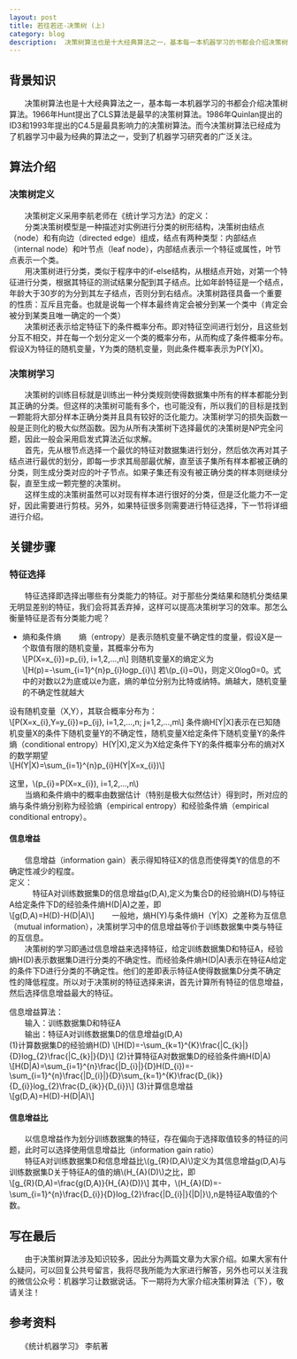 ```yaml
--- 
layout: post
title: 若往若还-决策树 (上)
category: blog
description:  决策树算法也是十大经典算法之一，基本每一本机器学习的书都会介绍决策树算法。1966年Hunt提出了CLS算法是最早的决策树算法。1986年Quinlan提出的ID3和1993年提出的C4.5是最具影响力的决策树算法。而今决策树算法已经成为了机器学习中最为经典的算法之一，受到了机器学习研究者的广泛关注。
---
```


## 背景知识
  　　决策树算法也是十大经典算法之一，基本每一本机器学习的书都会介绍决策树算法。1966年Hunt提出了CLS算法是最早的决策树算法。1986年Quinlan提出的ID3和1993年提出的C4.5是最具影响力的决策树算法。而今决策树算法已经成为了机器学习中最为经典的算法之一，受到了机器学习研究者的广泛关注。


## 算法介绍
### 决策树定义
　　决策树定义采用李航老师在《统计学习方法》的定义：  
　　分类决策树模型是一种描述对实例进行分类的树形结构，决策树由结点（node）和有向边（directed edge）组成，结点有两种类型：内部结点（internal node）和叶节点（leaf node），内部结点表示一个特征或属性，叶节点表示一个类。  
　　用决策树进行分类，类似于程序中的if-else结构，从根结点开始，对第一个特征进行分类，根据其特征的测试结果分配到其子结点。比如年龄特征是一个结点，年龄大于30岁的为分到其左子结点，否则分到右结点。决策树路径具备一个重要的性质：互斥且完备。也就是说每一个样本最终肯定会被分到某一个类中（肯定会被分到某类且唯一确定的一个类）  
　　决策树还表示给定特征下的条件概率分布。即对特征空间进行划分，且这些划分互不相交，并在每一个划分定义一个类的概率分布，从而构成了条件概率分布。假设X为特征的随机变量，Y为类的随机变量，则此条件概率表示为P(Y|X)。  

### 决策树学习
　　决策树的训练目标就是训练出一种分类规则使得数据集中所有的样本都能分到其正确的分类。但这样的决策树可能有多个，也可能没有，所以我们的目标是找到一颗能将大部分样本正确分类并且具有较好的泛化能力。决策树学习的损失函数一般是正则化的极大似然函数。因为从所有决策树下选择最优的决策树是NP完全问题，因此一般会采用启发式算法近似求解。  
　　首先，先从根节点选择一个最优的特征对数据集进行划分，然后依次再对其子结点进行最优的划分，即每一步求其局部最优解，直至该子集所有样本都被正确的分类，则生成分类对应的叶子节点。如果子集还有没有被正确分类的样本则继续分裂，直至生成一颗完整的决策树。  
　　这样生成的决策树虽然可以对现有样本进行很好的分类，但是泛化能力不一定好，因此需要进行剪枝。另外，如果特征很多则需要进行特征选择，下一节将详细进行介绍。  


## 关键步骤

### 特征选择

　　特征选择即选择出哪些有分类能力的特征。对于那些分类结果和随机分类结果无明显差别的特征，我们会将其丢弃掉，这样可以提高决策树学习的效率。那怎么衡量特征是否有分类能力呢？  
* 熵和条件熵
　　熵（entropy）是表示随机变量不确定性的度量，假设X是一个取值有限的随机变量，其概率分布为  
	\\[P(X=x_{i})=p_{i}, i=1,2,...,n\\]
则随机变量X的熵定义为  
\\[H(p)=-\sum_{i=1}^{n}p_{i}logp_{i}\\]
若\\(p_{i}=0\\)，则定义0log0=0。式中的对数以2为底或以e为底，熵的单位分别为比特或纳特。熵越大，随机变量的不确定性就越大  

设有随机变量（X,Y），其联合概率分布为：  
\\[P(X=x_{i},Y=y_{i})=p_{ij}, i=1,2,...,n; j=1,2,...,m\\]
条件熵H[Y|X]表示在已知随机变量X的条件下随机变量Y的不确定性，随机变量X给定条件下随机变量Y的条件熵（conditional entropy）H(Y|X),定义为X给定条件下Y的条件概率分布的熵对X的数学期望  
\\[H(Y|X)=\sum_{i=1}^{n}p_{i}H(Y|X=x_{i})\\]

这里，\\(p_{i}=P(X=x_{i}), i=1,2,...,n\\)  
　　当熵和条件熵中的概率由数据估计（特别是极大似然估计）得到时，所对应的熵与条件熵分别称为经验熵（empirical entropy）和经验条件熵（empirical conditional entropy）。

#### 信息增益

　　信息增益（information gain）表示得知特征X的信息而使得类Y的信息的不确定性减少的程度。  
定义：  
　　　特征A对训练数据集D的信息增益g(D,A),定义为集合D的经验熵H(D)与特征A给定条件下D的经验条件熵H(D|A)之差，即  
\\[g(D,A)=H(D)-H(D|A)\\]
　　一般地，熵H(Y)与条件熵H（Y|X）之差称为互信息（mutual information），决策树学习中的信息增益等价于训练数据集中类与特征的互信息。  
　　决策树的学习即通过信息增益来选择特征，给定训练数据集D和特征A，经验熵H(D)表示数据集D进行分类的不确定性。而经验条件熵H(D|A)表示在特征A给定的条件下D进行分类的不确定性。他们的差即表示特征A使得数据集D分类不确定性的降低程度。所以对于决策树的特征选择来讲，首先计算所有特征的信息增益，然后选择信息增益最大的特征。  

信息增益算法：  
　　输入：训练数据集D和特征A  
　　输出：特征A对训练数据集D的信息增益g(D,A)  
(1)计算数据集D的经验熵H(D)
\\[H(D)=-\sum_{k=1}^{K}\frac{|C_{k}|}{D}log_{2}\frac{|C_{k}|}{D}\\]
(2)计算特征A对数据集D的经验条件熵H(D|A)  
\\[H(D|A)=\sum_{i=1}^{n}\frac{|D_{i}|}{D}H(D_{i})=-\sum_{i=1}^{n}\frac{|D_{i}|}{D}\sum_{k=1}^{K}\frac{D_{ik}}{D_{i}}log_{2}\frac{D_{ik}}{D_{i}}\\]
(3)计算信息增益  
\\[g(D,A)=H(D)-H(D|A)\\]

#### 信息增益比
　　以信息增益作为划分训练数据集的特征，存在偏向于选择取值较多的特征的问题，此时可以选择使用信息增益比（information gain ratio）  
　　特征A对训练数据集D和信息增益比\\(g_{R}(D,A)\\)定义为其信息增益g(D,A)与训练数据集D关于特征A的值的熵\\(H_{A}(D)\\)之比，即  
\\[g_{R}(D,A)=\frac{g(D,A)}{H_{A}(D)}\\]
其中，\\(H_{A}(D)=-\sum_{i=1}^{n}\frac{D_{i}}{D}log_{2}\frac{|D_{i}|}{|D|}\\),n是特征A取值的个数。  


## 写在最后
　　由于决策树算法涉及知识较多，因此分为两篇文章为大家介绍。如果大家有什么疑问，可以回复公共号留言，我将尽我所能为大家进行解答，另外也可以关注我的微信公众号：机器学习让数据说话。下一期将为大家介绍决策树算法（下），敬请关注！


## 参考资料
　　《统计机器学习》	李航著
